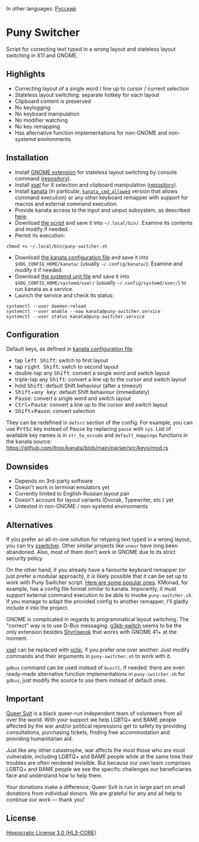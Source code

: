 In other languages: [Русский](README.ru.md)

# Puny Switcher #

Script for correcting text typed in a wrong layout and stateless layout switching in X11 and GNOME.

## Highlights ##

- Correcting layout of a single word / line up to cursor / current selection
- Stateless layout switching: separate hotkey for each layout
- Clipboard content is preserved
- No keylogging
- No keyboard manipulation
- No modifier watching
- No key remapping
- Has alternative function implementations for non-GNOME and non-systemd environments

## Installation ##

- Install [GNOME extension](https://extensions.gnome.org/extension/6691/shyriiwook) for stateless layout switching by console command ([repository](https://github.com/madhead/shyriiwook)).
- Install [xsel](http://www.kfish.org/software/xsel/) for X selection and clipboard manipulation ([repository](https://github.com/kfish/xsel)).
- Install [kanata](https://github.com/jtroo/kanata/) (in particular, [`kanata_cmd_allowed`](https://github.com/jtroo/kanata/releases/latest) version that allows command execution) or any other keyboard remapper with support for macros and external command execution.
- Provide kanata access to the input and uinput subsystem, as described [here](https://github.com/jtroo/kanata/blob/main/docs/setup-linux.md).
- Download [the script](./puny-switcher.sh) and save it into `~/.local/bin/`. Examine its contents and modify if needed.
- Permit its execution:
```
chmod +x ~/.local/bin/puny-switcher.sh
```
- Download [the kanata configuration file](./kanata/puny-switcher.kbd) and save it into `$XDG_CONFIG_HOME/kanata/` (usually `~/.config/kanata/`). Examine and modify it if needed.
- Download [the systemd unit file](./kanata/kanata@.service) and save it into `$XDG_CONFIG_HOME/systemd/user/` (usually `~/.config/systemd/user/`) to run kanata as a service.
- Launch the service and check its status:
```
systemctl --user daemon-reload
systemctl --user enable --now kanata@puny-switcher.service
systemctl --user status kanata@puny-switcher.service
```

## Configuration ##

Default keys, as defined in [kanata configuration file](./kanata/puny-switcher.kbd):
- tap <kbd>left Shift</kbd>: switch to first layout
- tap <kbd>right Shift</kbd>: swtch to second layout
- double-tap any <kbd>Shift</kbd>: convert a single word and switch layout
- triple-tap any <kbd>Shift</kbd>: convert a line up to the cursor and switch layout
- hold <kbd>Shift</kbd>: default Shift behaviour (after a timeout)
- <kbd>Shift</kbd>+<kbd>any key</kbd>: default Shift behaviour (immediately)
- <kbd>Pause</kbd>: convert a single word and switch layout
- <kbd>Сtrl</kbd>+<kbd>Pause</kbd>: convert a line up to the cursor and switch layout
- <kbd>Shift</kbd>+<kbd>Pause</kbd>: convert selection

They can be redefined in `defsrc` section of the config. For example, you can use <kbd>PrtSc</kbd> key instead of <kbd>Pause</kbd> by replacing `pause` with `sys`. List of available key names is in `str_to_oscode` and `default_mappings` functions in the kanata source:
https://github.com/jtroo/kanata/blob/main/parser/src/keys/mod.rs


## Downsides ##

- Depends on 3rd-party software
- Doesn't work in terminal emulators yet
- Currently limited to English-Russian layout pair
- Doesn't account for layout variants (Dvorak, Typewriter, etc.) yet
- Untested in non-GNOME / non-systemd environments

## Alternatives ##

If you prefer an all-in-one solution for retyping text typed in a wrong layout, you can try [xswitcher](https://github.com/ds-voix/xswitcher). Other similar projects like `xneur` have long been abandoned. Also, most of them don't work in GNOME due to its strict security policy.

On the other hand, if you already have a favourite keyboard remapper (or just prefer a modular approach), it is likely possible that it can be set up to work with Puny Switcher script. [Here are some popular ones](https://github.com/jtroo/kanata#similar-projects). KMonad, for example, has a config file format similar to kanata. Imporantly, it must support external command execution to be able to invoke `puny-switcher.sh`. If you manage to adapt the provided config to another remapper, I'll gladly include it into the project.

GNOME is complicated in regards to programmatical layout switching. The "correct" way is to use D-Bus messaging. [g3kb-switch](https://github.com/lyokha/g3kb-switch) seems to be the only extension besides [Shyriiwook](https://github.com/madhead/shyriiwook) that works with GNOME 41+ at the moment.

[xsel](http://www.kfish.org/software/xsel/) can be replaced with [xclip](https://github.com/astrand/xclip), if you prefer one over another. Just modify commands and their arguments in `puny-switcher.sh` to work with it.

`gdbus` command can be used instead of `busctl`, if needed: there are even ready-made alternative function implementations in `puny-switcher.sh` for `gdbus`, just modify the source to use them instead of default ones.

## Important ##

[Queer Svit](https://queersvit.org/) is a black queer-run independent team of volunteers from all over the world. With your support we help LGBTQ+ and BAME people affected by the war and/or political repressions get to safety by providing consultations, purchasing tickets, finding free accommodation and providing humanitarian aid.

‌‌Just like any other catastrophe, war affects the most those who are most vulnerable, including LGBTQ+ and BAME people while at the same time their troubles are often rendered invisible. But because our own team comprises LGBTQ+ and BAME people we see the specific challenges our beneficiaries face and understand how to help them.

‌Your donations make a difference; Queer Svit is run in large part on small donations from individual donors. We are grateful for any and all help to continue our work — thank you!

## License ##

[Hippocratic License 3.0 (HL3-CORE)](https://github.com/roadkell/puny-switcher/blob/main/LICENSE.md)

